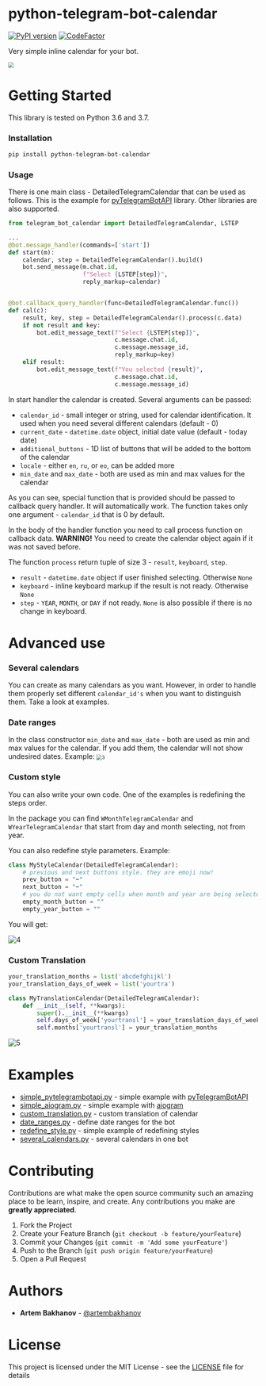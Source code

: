 # python-telegram-bot-calendar

[![PyPI version](https://badge.fury.io/py/python-telegram-bot-calendar.svg)](https://badge.fury.io/py/python-telegram-bot-calendar)
[![CodeFactor](https://www.codefactor.io/repository/github/artembakhanov/python-telegram-bot-calendar/badge)](https://www.codefactor.io/repository/github/artembakhanov/python-telegram-bot-calendar)
[](https://github.com/artembakhanov/python-telegram-bot-calendar/workflows/Tests/badge.svg)

Very simple inline calendar for your bot.

<img src="https://i.gyazo.com/21d553c25481827b55174acfcf45259b.gif" style="zoom:67%;" />

# Getting Started

This library is tested on Python 3.6 and 3.7.

### Installation

```bash
pip install python-telegram-bot-calendar
```

### Usage

There is one main class - DetailedTelegramCalendar that can be used as follows. This is the example for [pyTelegramBotAPI](https://github.com/eternnoir/pyTelegramBotAPI) library. Other libraries are also supported.

```python
from telegram_bot_calendar import DetailedTelegramCalendar, LSTEP

...
@bot.message_handler(commands=['start'])
def start(m):
    calendar, step = DetailedTelegramCalendar().build()
    bot.send_message(m.chat.id,
                     f"Select {LSTEP[step]}",
                     reply_markup=calendar)


@bot.callback_query_handler(func=DetailedTelegramCalendar.func())
def cal(c):
    result, key, step = DetailedTelegramCalendar().process(c.data)
    if not result and key:
        bot.edit_message_text(f"Select {LSTEP[step]}",
                              c.message.chat.id,
                              c.message.message_id,
                              reply_markup=key)
    elif result:
        bot.edit_message_text(f"You selected {result}",
                              c.message.chat.id,
                              c.message.message_id)
```

In start handler the calendar is created. Several arguments can be passed:

* `calendar_id` - small integer or string, used for calendar identification. It used when you need several different calendars (default - 0)
* `current_date` - `datetime.date`  object, initial date value (default - today date)
* `additional_buttons` - 1D list of buttons that will be added to the bottom of the calendar
* `locale` - either `en`, `ru`, or `eo`, can be added more
* `min_date` and `max_date` - both are used as min and max values for the calendar

As you can see, special function that is provided should be passed to callback query handler. It will automatically work. The function takes only one argument - `calendar_id` that is 0 by default.

In the body of the handler function you need to call process function on callback data. **WARNING!** You need to create the calendar object again if it was not saved before.

The function `process` return tuple of size 3 - `result`, `keyboard`, `step`. 

* `result` - `datetime.date` object if user finished selecting. Otherwise `None`
* `keyboard` - inline keyboard markup if the result is not ready. Otherwise `None`
* `step` - `YEAR`, `MONTH`,  or `DAY` if not ready. `None` is also possible if there is no change in keyboard.

# Advanced use

### Several calendars

You can create as many calendars as you want. However, in order to handle them properly set different `calendar_id's` when  you want to distinguish them. Take a look at examples.

### Date ranges

In the class constructor `min_date` and `max_date` - both are used as min and max values for the calendar. If you add them, the calendar will not show undesired dates. Example:
<img src="https://github.com/artembakhanov/python-telegram-bot-calendar/raw/master/examples/images/5.png?raw=true" alt="3" style="zoom:67%;" />

### Custom style

You can also write your own code. One of the examples is redefining the steps order.

In the package you can find `WMonthTelegramCalendar` and `WYearTelegramCalendar` that start from day and month selecting, not from year. 

You can also redefine style parameters. Example:

```python
class MyStyleCalendar(DetailedTelegramCalendar):
    # previous and next buttons style. they are emoji now!
    prev_button = "⬅️"
    next_button = "➡️"
    # you do not want empty cells when month and year are being selected
    empty_month_button = ""
    empty_year_button = ""
```

You will get:

 ![4](https://github.com/artembakhanov/python-telegram-bot-calendar/raw/master/examples/images/3.png)

### Custom Translation

```python
your_translation_months = list('abcdefghijkl')
your_translation_days_of_week = list('yourtra')

class MyTranslationCalendar(DetailedTelegramCalendar):
    def __init__(self, **kwargs):
        super().__init__(**kwargs)
        self.days_of_week['yourtransl'] = your_translation_days_of_week
        self.months['yourtransl'] = your_translation_months
```

![5](https://github.com/artembakhanov/python-telegram-bot-calendar/raw/master/examples/images/4.png)

# Examples

* [simple_pytelegrambotapi.py](/examples/simple_pytelegrambotapi.py) - simple example with [pyTelegramBotAPI](https://github.com/eternnoir/pyTelegramBotAPI)
* [simple_aiogram.py](/examples/simple_aiogram.py) - simple example with [aiogram](https://github.com/aiogram/aiogram)
* [custom_translation.py](examples/custom_translation.py) - custom translation of calendar
* [date_ranges.py](/examples/date_ranges.py) - define date ranges for the bot
* [redefine_style.py](/examples/redefine_style.py) - simple example of redefining styles
* [several_calendars.py](/examples/several_calendars.py) - several calendars in one bot

# Contributing

Contributions are what make the open source community such an amazing place to be learn, inspire, and create. Any contributions you make are **greatly appreciated**.

1. Fork the Project
2. Create your Feature Branch (`git checkout -b feature/yourFeature`)
3. Commit your Changes (`git commit -m 'Add some yourFeature'`)
4. Push to the Branch (`git push origin feature/yourFeature`)
5. Open a Pull Request

# Authors

* **Artem Bakhanov** - [@artembakhanov](https://github.com/artembakhanov)

# License

This project is licensed under the MIT License - see the [LICENSE](LICENSE.txt) file for details
